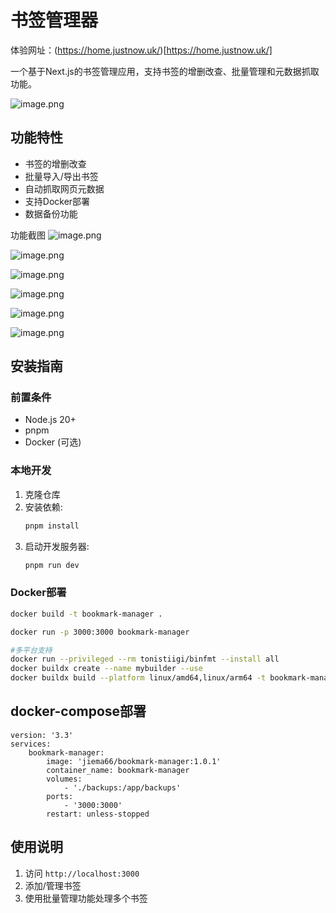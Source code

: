 # 书签管理器
体验网址：(https://home.justnow.uk/)[https://home.justnow.uk/]

一个基于Next.js的书签管理应用，支持书签的增删改查、批量管理和元数据抓取功能。

![image.png](https://img.justnow.uk/2025/06/72b101ba80e40caab93958052809150b.png)

## 功能特性

- 书签的增删改查
- 批量导入/导出书签
- 自动抓取网页元数据
- 支持Docker部署
- 数据备份功能

功能截图
![image.png](https://img.justnow.uk/2025/06/01115d0bc59da2bce2832be04b15066e.png)

![image.png](https://img.justnow.uk/2025/06/c3fc2d8b6ab58fa98d875c7efff8bafd.png)


![image.png](https://img.justnow.uk/2025/06/ac26290f27aa7f6e8148aaed6e98ce2c.png)

![image.png](https://img.justnow.uk/2025/06/71a7881ce05009048077b32876a69261.png)

![image.png](https://img.justnow.uk/2025/06/d39e1014affabce04ce5973327d4f57b.png)

![image.png](https://img.justnow.uk/2025/06/d54f2305909db9f3662e47d446d3966e.png)


## 安装指南

### 前置条件

- Node.js 20+
- pnpm
- Docker (可选)

### 本地开发

1. 克隆仓库
2. 安装依赖:
   ```bash
   pnpm install
   ```
3. 启动开发服务器:
   ```bash
   pnpm run dev
   ```

### Docker部署

```bash
docker build -t bookmark-manager .

docker run -p 3000:3000 bookmark-manager

#多平台支持
docker run --privileged --rm tonistiigi/binfmt --install all
docker buildx create --name mybuilder --use
docker buildx build --platform linux/amd64,linux/arm64 -t bookmark-manager:1.0.0  .

```


## docker-compose部署
```shell
version: '3.3'
services:
    bookmark-manager:
        image: 'jiema66/bookmark-manager:1.0.1'
        container_name: bookmark-manager
        volumes:
            - './backups:/app/backups'
        ports:
            - '3000:3000'
        restart: unless-stopped

```


## 使用说明

1. 访问 `http://localhost:3000`
2. 添加/管理书签
3. 使用批量管理功能处理多个书签

